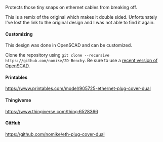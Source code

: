Protects those tiny snaps on ethernet cables from breaking off.

This is a remix of the original which makes it double sided.
Unfortunately I've lost the link to the original design and I was not able to find it again.

#### Customizing

This design was done in OpenSCAD and can be customized.

Clone the repository using `git clone --recursive https://github.com/nomike/2D-Benchy`.
Be sure to use a [recent version of OpenSCAD](https://openscad.org/downloads.html#snapshots).

#### Printables

<https://www.printables.com/model/905725-ethernet-plug-cover-dual>

#### Thingiverse

<https://www.thingiverse.com/thing:6528366>

#### GitHub

<https://github.com/nomike/eth-plug-cover-dual>
